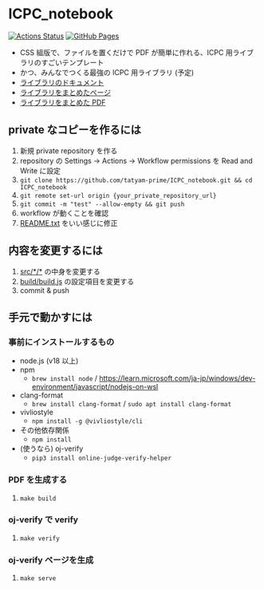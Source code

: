 # ICPC_notebook

[![Actions Status](https://github.com/tatyam-prime/ICPC_notebook/workflows/verify/badge.svg)](https://github.com/tatyam-prime/ICPC_notebook/actions) [![GitHub Pages](https://img.shields.io/static/v1?label=GitHub+Pages&message=document+&color=brightgreen&logo=github)](https://tatyam-prime.github.io/ICPC_notebook/)

- CSS 組版で、ファイルを置くだけで PDF が簡単に作れる、ICPC 用ライブラリのすごいテンプレート
- かつ、みんなでつくる最強の ICPC 用ライブラリ (予定)
- [ライブラリのドキュメント](https://tatyam-prime.github.io/ICPC_notebook/)
- [ライブラリをまとめたページ](https://tatyam-prime.github.io/ICPC_notebook/notebook.html)
- [ライブラリをまとめた PDF](https://tatyam-prime.github.io/ICPC_notebook/notebook.pdf)

## private なコピーを作るには

1. 新規 private repository を作る
2. repository の Settings -> Actions -> Workflow permissions を Read and Write に設定
3. `git clone https://github.com/tatyam-prime/ICPC_notebook.git && cd ICPC_notebook`
4. `git remote set-url origin {your_private_repository_url}`
5. `git commit -m "test" --allow-empty && git push`
6. workflow が動くことを確認
7. [README.txt](README.txt) をいい感じに修正

## 内容を変更するには

1. [src/\*/\*](src/) の中身を変更する
2. [build/build.js](build/build.js) の設定項目を変更する
3. commit & push

## 手元で動かすには

### 事前にインストールするもの

- node.js (v18 以上)
- npm
    - `brew install node` / <https://learn.microsoft.com/ja-jp/windows/dev-environment/javascript/nodejs-on-wsl>
- clang-format
    - `brew install clang-format` / `sudo apt install clang-format`
- vivliostyle
    - `npm install -g @vivliostyle/cli`
- その他依存関係
    - `npm install`
- (使うなら) oj-verify
    - `pip3 install online-judge-verify-helper`

### PDF を生成する

1. `make build`

### oj-verify で verify

1. `make verify`

### oj-verify ページを生成

1. `make serve`

